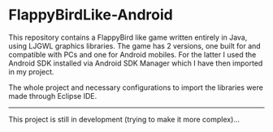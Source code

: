 # FlappyBirdLike-Android
This repository contains a FlappyBird like game written entirely in Java, using LJGWL graphics libraries. The game has 2 versions, one built for and compatible with PCs and one for Android mobiles. For the latter I used the Android SDK installed via Android SDK Manager which I have then imported in my project. 

The whole project and necessary configurations to import the libraries were made through Eclipse IDE.
<hr>
This project is still in development (trying to make it more complex)...
